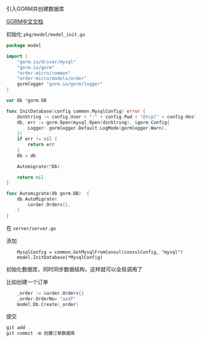 引入GORM并创建数据库

[GORM中文文档](https://learnku.com/docs/gorm/v2)

初始化 `pkg/model/model_init.go` 

```go
package model

import (
	"gorm.io/driver/mysql"
	"gorm.io/gorm"
	"order-micro/common"
	"order-micro/models/order"
	gormlogger "gorm.io/gorm/logger"
)

var Db *gorm.DB

func InitDatabase(config common.MysqlConfig) error {
	dsnString := config.User + ":" + config.Pwd + "@tcp(" + config.Host + ":" + config.Port + ")/"+config.Database+"?charset=utf8&parseTime=True&loc=Local"
	db, err := gorm.Open(mysql.Open(dsnString), &gorm.Config{
		Logger: gormlogger.Default.LogMode(gormlogger.Warn),
	})
	if err != nil {
		return err
	}
	Db = db

	Automigrate(*Db)

	return nil
}

func Automigrate(db gorm.DB)  {
	db.AutoMigrate(
		&order.Orders{},
	)
}

```

在 ``server/server.go``

添加

```
	MysqlConfig = common.GetMysqlFromConsul(consulConfig, "mysql")
	model.InitDatabase(*MysqlConfig)
```

初始化数据库，同时同步数据结构，这样就可以全局调用了

比如创建一个订单

```go
	_order := &order.Orders{}
	_order.OrderNo= "asdf"
	model.Db.Create(_order)
```
提交

```go
git add .
git commit -m 创建订单数据库
```